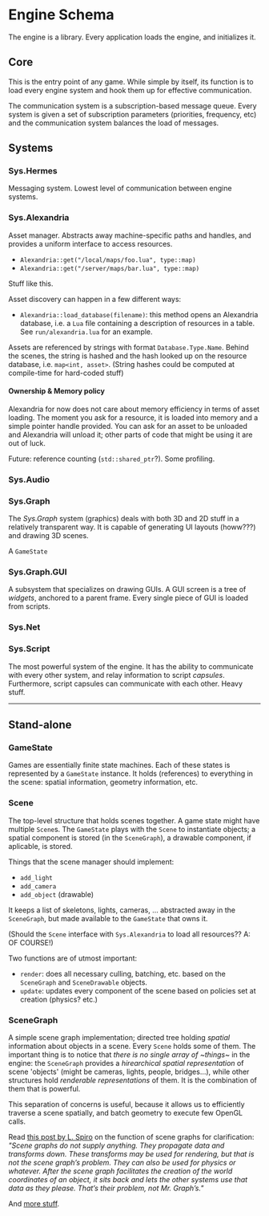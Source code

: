 # Engine Schema

The engine is a library. Every application loads the engine, and initializes it.

## Core
This is the entry point of any game. While simple by itself, its function is to load every engine system and hook them up for effective communication.

The communication system is a subscription-based message queue. Every system is given a set of subscription parameters (priorities, frequency, etc) and the communication system balances the load of messages.

## Systems

### Sys.Hermes

Messaging system. Lowest level of communication between engine systems.

### Sys.Alexandria

Asset manager. Abstracts away machine-specific paths and handles, and provides a uniform interface to access resources.

- `Alexandria::get("/local/maps/foo.lua", type::map)`
- `Alexandria::get("/server/maps/bar.lua", type::map)`

Stuff like this.

Asset discovery can happen in a few different ways:
- `Alexandria::load_database(filename)`: this method opens an Alexandria database, i.e. a `Lua` file containing a description of resources in a table. See `run/alexandria.lua` for an example.

Assets are referenced by strings with format `Database.Type.Name`. Behind the scenes, the string is hashed and the hash looked up on the resource database, i.e. `map<int, asset>`. (String hashes could be computed at compile-time for hard-coded stuff)

#### Ownership & Memory policy

Alexandria for now does not care about memory efficiency in terms of asset loading. The moment you ask for a resource, it is loaded into memory and a simple pointer handle provided. You can ask for an asset to be unloaded and Alexandria will unload it; other parts of code that might be using it are out of luck.

Future: reference counting (`std::shared_ptr`?). Some profiling.

### Sys.Audio

### Sys.Graph

The *Sys.Graph* system (graphics) deals with both 3D and 2D stuff in a relatively transparent way. It is capable of generating UI layouts (howw???) and drawing 3D scenes.

A `GameState`

### Sys.Graph.GUI

A subsystem that specializes on drawing GUIs. A GUI screen is a tree of *widgets*, anchored to a parent frame. Every single piece of GUI is loaded from scripts.

### Sys.Net

### Sys.Script

The most powerful system of the engine. It has the ability to communicate with every other system, and relay information to script *capsules*. Furthermore, script capsules can communicate with each other. Heavy stuff.


-----

## Stand-alone

### GameState

Games are essentially finite state machines. Each of these states is represented by a `GameState` instance. It holds (references) to everything in the scene: spatial information, geometry information, etc.

### Scene

The top-level structure that holds scenes together. A game state might have multiple `Scene`s. The `GameState` plays with the `Scene` to instantiate objects; a spatial component is stored (in the `SceneGraph`), a drawable component, if aplicable, is stored.

Things that the scene manager should implement:
- `add_light`
- `add_camera`
- `add_object` (drawable)

It keeps a list of skeletons, lights, cameras, ... abstracted away in the `SceneGraph`, but made available to the `GameState` that owns it.

(Should the `Scene` interface with `Sys.Alexandria` to load all resources?? A: OF COURSE!)

Two functions are of utmost important:
- `render`: does all necessary culling, batching, etc. based on the `SceneGraph` and `SceneDrawable` objects.
- `update`: updates every component of the scene based on policies set at creation (physics? etc.)

### SceneGraph

A simple scene graph implementation; directed tree holding *spatial* information about objects in a scene. Every `Scene` holds some of them. The important thing is to notice that *there is no single array of ~things~* in the engine: the `SceneGraph` provides a *hirearchical spatial representation* of scene 'objects' (might be cameras, lights, people, bridges...), while other structures hold *renderable representations* of them. It is the combination of them that is powerful.

This separation of concerns is useful, because it allows us to efficiently traverse a scene spatially, and batch geometry to execute few OpenGL calls.

Read [this post by L. Spiro](https://www.gamedev.net/forums/topic/672161-need-scene-graph-advice-please/?tab=comments#comment-5255071) on the function of scene graphs for clarification: *"Scene graphs do not supply anything. They propagate data and transforms down. These transforms may be used for rendering, but that is not the scene graph’s problem. They can also be used for physics or whatever. After the scene graph facilitates the creation of the world coordinates of an object, it sits back and lets the other systems use that data as they please. That’s their problem, not Mr. Graph’s."*

And [more stuff](http://lspiroengine.com/?p=566).
